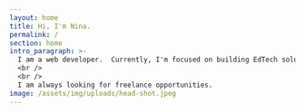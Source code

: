 ```yaml
---
layout: home
title: Hi, I'm Nina.
permalink: /
section: home
intro_paragraph: >-
  I am a web developer.  Currently, I'm focused on building EdTech solutions at [WhereWeGo](https://wherewego.org).
  <br />
  <br />
  I am always looking for freelance opportunities.
image: /assets/img/uploads/head-shot.jpeg
---
```

